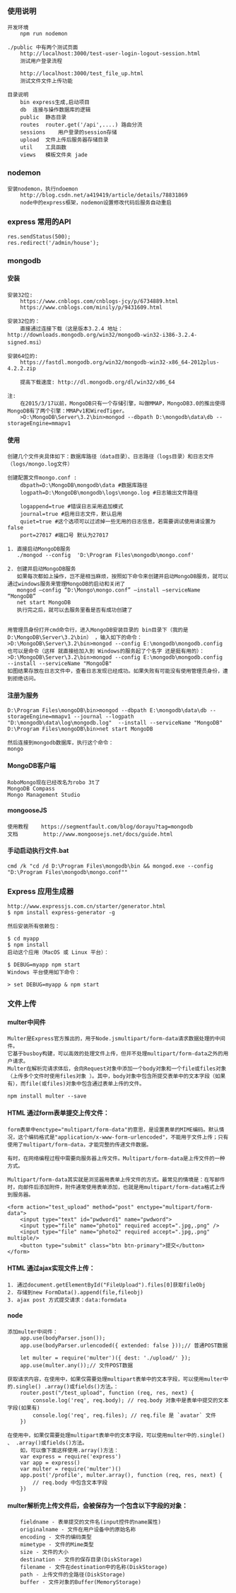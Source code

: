 ### 使用说明
    开发环境
        npm run nodemon
    
    ./public 中有两个测试页面
        http://localhost:3000/test-user-login-logout-session.html
        测试用户登录流程
        
        http://localhost:3000/test_file_up.html
        测试文件文件上传功能

    目录说明
        bin express生成,启动项目
        db  连接与操作数据库的逻辑
        public  静态目录
        routes  router.get('/api',....) 路由分流
        sessions    用户登录的session存储
        upload  文件上传后服务器存储目录
        util    工具函数
        views   模板文件夹 jade

### nodemon
	安装nodemon，执行ndoemon
		http://blog.csdn.net/a419419/article/details/78831869
		node中的express框架，nodemon设置修改代码后服务自动重启

### express 常用的API
	res.sendStatus(500);
	res.redirect('/admin/house');

### mongodb
#### 安装
	安装32位:
	    https://www.cnblogs.com/cnblogs-jcy/p/6734889.html
	    https://www.cnblogs.com/minily/p/9431609.html

	安装32位的：
	    直接通过连接下载（这是版本3.2.4 地址：http://downloads.mongodb.org/win32/mongodb-win32-i386-3.2.4-signed.msi）
	
	安装64位的:
	    https://fastdl.mongodb.org/win32/mongodb-win32-x86_64-2012plus-4.2.2.zip

        提高下载速度: http://dl.mongodb.org/dl/win32/x86_64
    
    注:
        在2015/3/17以前，MongoDB只有一个存储引擎，叫做MMAP，MongoDB3.0的推出使得MongoDB有了两个引擎：MMAPv1和WiredTiger。
        >D:\MongoDB\Server\3.2\bin>mongod --dbpath D:\mongodb\data\db --storageEngine=mmapv1
        
#### 使用
    创建几个文件夹具体如下：数据库路径（data目录）、日志路径（logs目录）和日志文件（logs/mongo.log文件）
    
    创建配置文件mongo.conf :
		dbpath=D:\MongoDB\mongodb\data #数据库路径  
        logpath=D:\MongoDB\mongodb\logs\mongo.log #日志输出文件路径  
        
        logappend=true #错误日志采用追加模式  
        journal=true #启用日志文件，默认启用  
        quiet=true #这个选项可以过滤掉一些无用的日志信息，若需要调试使用请设置为false 
        port=27017 #端口号 默认为27017 
        
	1. 直接启动MongoDB服务
       ./mongod --config  'D:\Program Files\mongodb\mongo.conf'

    2. 创建并启动MongoDB服务
       如果每次都如上操作，岂不是相当麻烦，按照如下命令来创建并启动MongoDB服务，就可以通过windows服务来管理MongoDB的启动和关闭了
       mongod –config “D:\Mongo\mongo.conf” –install –serviceName “MongoDB”
       net start MongoDB
       执行完之后，就可以去服务里看是否有成功创建了
       
       
	用管理员身份打开cmd命令行，进入MongoDB安装目录的 bin目录下（我的是D:\MongoDB\Server\3.2\bin） ，输入如下的命令：
	>D:\MongoDB\Server\3.2\bin>mongod --config E:\mongodb\mongodb.config 
	也可以是命令（这样 就直接给加入到 Windows的服务起了个名字 还是挺有用的）：
	>D:\MongoDB\Server\3.2\bin>mongod --config E:\mongodb\mongodb.config  --install --serviceName "MongoDB"
	如图结果存放在日志文件中，查看日志发现已经成功。如果失败有可能没有使用管理员身份，遭到拒绝访问。

#### 注册为服务
	D:\Program Files\mongoDB\bin>mongod --dbpath E:\mongodb\data\db --storageEngine=mmapv1 --journal --logpath "D:\mongodb\data\log\mongodb.log"  --install --serviceName "MongoDB"
	D:\Program Files\mongoDB\bin>net start MongoDB
	
	然后连接到mongodb数据库，执行这个命令：
	mongo

#### MongoDB客户端
    RoboMongo现在已经改名为robo 3t了
    MongoDB Compass
    Mongo Management Studio

#### mongooseJS
    使用教程    https://segmentfault.com/blog/dorayu?tag=mongodb
    文档        http://www.mongoosejs.net/docs/guide.html
    
#### 手动启动执行文件.bat
    cmd /k "cd /d D:\Program Files\mongodb\bin && mongod.exe --config  "D:\Program Files\mongodb\mongo.conf""

### Express 应用生成器
    http://www.expressjs.com.cn/starter/generator.html
    $ npm install express-generator -g

    然后安装所有依赖包：

    $ cd myapp 
    $ npm install
    启动这个应用（MacOS 或 Linux 平台）：

    $ DEBUG=myapp npm start
    Windows 平台使用如下命令：

    > set DEBUG=myapp & npm start

### 文件上传
#### multer中间件
	Multer是Express官方推出的，用于Node.jsmultipart/form-data请求数据处理的中间件。
	它基于busboy构建，可以高效的处理文件上传，但并不处理multipart/form-data之外的用户请求。
	Multer在解析完请求体后，会向Request对象中添加一个body对象和一个file或files对象（上传多个文件时使用files对象 ）。其中，body对象中包含所提交表单中的文本字段（如果有），而file(或files)对象中包含通过表单上传的文件。

	npm install multer --save

#### HTML 通过form表单提交上传文件：
	form表单中enctype="multipart/form-data"的意思，是设置表单的MIME编码。默认情况，这个编码格式是"application/x-www-form-urlencoded"，不能用于文件上传；只有使用了multipart/form-data，才能完整的传递文件数据。
	
	有时，在网络编程过程中需要向服务器上传文件。Multipart/form-data是上传文件的一种方式。

	Multipart/form-data其实就是浏览器用表单上传文件的方式。最常见的情境是：在写邮件时，向邮件后添加附件，附件通常使用表单添加，也就是用multipart/form-data格式上传到服务器。
	
	<form action="test_upload" method="post" enctype="multipart/form-data">
		<input type="text" id="pwdword1" name="pwdword">
		<input type="file" name="photo1" required accept=".jpg,.png" />
		<input type="file" name="photo2" required accept=".jpg,.png"  multiple/>
		<button type="submit" class="btn btn-primary">提交</button>
	</form>

#### HTML 通过ajax实现文件上传：
	1. 通过document.getElementById("FileUpload").files[0]获取fileObj
	2. 存储到new FormData().append(file,fileobj)
	3. ajax post 方式提交请求：data:formdata

#### node
	添加multer中间件：
		app.use(bodyParser.json());
		app.use(bodyParser.urlencoded({ extended: false }));// 普通POST数据

		let multer = require('multer')({ dest: './upload/' });
		app.use(multer.any());// 文件POST数据
	
	获取请求内容，在使用中，如果仅需要处理multipart表单中的文本字段，可以使用multer中的.single() .array()或fields()方法。：
		router.post("/test_upload", function (req, res, next) {
			console.log('req', req.body); // req.body 对象中是表单中提交的文本字段(如果有)
			console.log('req', req.files); // req.file 是 `avatar` 文件
		})

	在使用中，如果仅需要处理multipart表单中的文本字段，可以使用multer中的.single() 、 .array()或fields()方法。
		如，可以像下面这样使用.array()方法：
		var express = require('express')
		var app = express()
		var multer = require('multer')()
		app.post('/profile', multer.array(), function (req, res, next) {
			// req.body 中包含文本字段
		})

#### multer解析完上传文件后，会被保存为一个包含以下字段的对象：
		fieldname - 表单提交的文件名(input控件的name属性)
		originalname - 文件在用户设备中的原始名称
		encoding - 文件的编码类型
		mimetype - 文件的Mime类型
		size - 文件的大小
		destination - 文件的保存目录(DiskStorage)
		filename - 文件在destination中的名称(DiskStorage)
		path - 上传文件的全路径(DiskStorage)
		buffer - 文件对象的Buffer(MemoryStorage)
		
